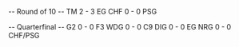 -- Round of 10 --
TM  2 - 3 EG
CHF 0 - 0 PSG

-- Quarterfinal --
G2  0 - 0 F3
WDG 0 - 0 C9
DIG 0 - 0 EG
NRG 0 - 0 CHF/PSG
